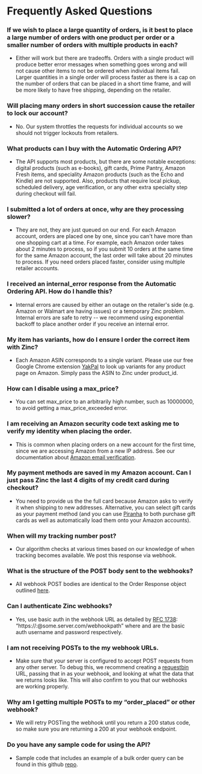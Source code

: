 # Frequently Asked Questions

###  If we wish to place a large quantity of orders, is it best to place a large number of orders with one product per order or a smaller number of orders with multiple products in each?

* Either will work but there are tradeoffs. Orders with a single product will produce better error messages when something goes wrong and will not cause other items to not be ordered when individual items fail. Larger quantities in a single order will process faster as there is a cap on the number of orders that can be placed in a short time frame, and will be more likely to have free shipping, depending on the retailer.

###  Will placing many orders in short succession cause the retailer to lock our account?

* No. Our system throttles the requests for individual accounts so we should not trigger lockouts from retailers.

### What products can I buy with the Automatic Ordering API?

* The API supports most products, but there are some notable exceptions: digital products (such as e-books), gift cards, Prime Pantry, Amazon Fresh items, and speciality Amazon products (such as the Echo and Kindle) are not supported. Also, products that require local pickup, scheduled delivery, age verification, or any other extra specialty step during checkout will fail.

### I submitted a lot of orders at once, why are they processing slower?

* They are not, they are just queued on our end. For each Amazon account, orders are placed one by one, since you can't have more than one shopping cart at a time. For example, each Amazon order takes about 2 minutes to process, so if you submit 10 orders at the same time for the same Amazon account, the last order will take about 20 minutes to process. If you need orders placed faster, consider using multiple retailer accounts.

### I received an internal_error response from the Automatic Ordering API. How do I handle this?

* Internal errors are caused by either an outage on the retailer's side (e.g. Amazon or Walmart are having issues) or a temporary Zinc problem. Internal errors are safe to retry -- we recommend using exponential backoff to place another order if you receive an internal error.

### My item has variants, how do I ensure I order the correct item with Zinc?

* Each Amazon ASIN corresponds to a single variant. Please use our free Google Chrome extension [YakPal](https://chrome.google.com/webstore/detail/yakpal/gcjaibancpkbofjlkgihljhdheaokifb?hl=en) to look up variants for any product page on Amazon. Simply pass the ASIN to Zinc under product_id.

### How can I disable using a max_price?

* You can set max_price to an arbitrarily high number, such as 10000000, to avoid getting a max_price_exceeded error.

### I am receiving an Amazon security code text asking me to verify my identity when placing the order.

* This is common when placing orders on a new account for the first time, since we are accessing Amazon from a new IP address. See our documentation about [Amazon email verification](#amazon-email-verification).

### My payment methods are saved in my Amazon account. Can I just pass Zinc the last 4 digits of my credit card during checkout?

* You need to provide us the the full card because Amazon asks to verify it when shipping to new addresses. Alternative, you can select gift cards as your payment method (and you can use [Piranha](http://piranha.zinc.io) to both purchase gift cards as well as automatically load them onto your Amazon
accounts).

### When will my tracking number post?

* Our algorithm checks at various times based on our knowledge of when tracking becomes available. We post this response via webhook.

### What is the structure of the POST body sent to the webhooks?

* All webhook POST bodies are identical to the Order Response object outlined [here](http://docs.zincapi.com/#retrieving-an-order).

### Can I authenticate Zinc webhooks?

* Yes, use basic auth in the webhook URL as detailed by [RFC 1738](http://www.ietf.org/rfc/rfc1738.txt): “https://<username>:<password>@some.server.com/webhookpath” where <username> and <password> are the basic auth username and password respectively.

### I am not receiving POSTs to the my webhook URLs.

* Make sure that your server is configured to accept POST requests from any other server. To debug this, we recommend creating a [requestbin](https://requestbin.com/) URL, passing that in as your webhook, and looking at what the data that we returns looks like. This will also confirm to you that our webhooks are working properly.

### Why am I getting multiple POSTs to my “order_placed” or other webhook?

* We will retry POSTing the webhook until you return a 200 status code, so make sure you are returning a 200 at your webhook endpoint.

### Do you have any sample code for using the API?

* Sample code that includes an example of a bulk order query can be found in this github [repo](https://github.com/zincio/api-samples).